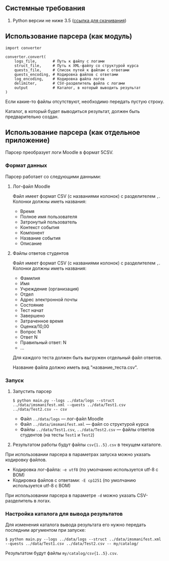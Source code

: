 ## Системные требования

1. Python версии не ниже 3.5 ([ссылка для скачивания](https://www.python.org/ftp/python/3.6.5/python-3.6.5.exe))

## Использование парсера (как модуль)

```
import converter

converter.convert(
    logs_file,       # Путь к файлу с логами
    struct_file,     # Путь к XML-файлу со структурой курса
    quests_file,     # Список путей к файлам с ответами
    quests_encoding, # Кодировка файлов с ответами
    log_encoding,    # Кодировка файла логов
    delimiter,       # CSV-разделитель файла с логами
    output           # Каталог, в который выводить результат
)
```

Если какие-то файлы отсутствуют, необходимо передать пустую строку.

Каталог, в который будет выводиться результат, должен быть предварительно создан.

## Использование парсера (как отдельное приложение)

Парсер преобразует логи Moodle в формат 5CSV.

### Формат данных

Парсер работает со следующими данными:

1. Лог-файл Moodle

    Файл имеет формат CSV (с названиями колонок) с разделителем `,`. Колонки должны иметь названия:
    * Время
    * Полное имя пользователя
    * Затронутый пользователь
    * Контекст события
    * Компонент
    * Название события
    * Описание

1. Файлы ответов студентов

    Файл имеет формат CSV (с названиями колонок) с разделителем `,`. Колонки должны иметь названия:
    * Фамилия
    * Имя
    * Учреждение (организация)
    * Отдел
    * Адрес электронной почты
    * Состояние
    * Тест начат
    * Завершено
    * Затраченное время
    * Оценка/10,00
    * Вопрос N
    * Ответ N
    * Правильный ответ: N
    * ...

    Для каждого теста должен быть выгружен отдельный файл ответов.

    Название файла должно иметь вид "название_теста.csv".

### Запуск

1. Запустить парсер

    ```
    $ python main.py --logs ../data/logs --struct ../data/imsmanifest.xml --quests ../data/Test1.csv ../data/Test2.csv -- csv
    ```

    * Файл `../data/logs` — лог-файл Moodle
    * Файл `../data/imsmanifest.xml` — файл со структурой курса
    * Файлы `../data/Test1.csv`, `../data/Test2.csv` — файлы ответов студентов (на тесты `Test1` и `Test2`)

1. Результатом работы будут файлы `csv{1..5}.csv` в текущем каталоге.

При использовании парсера в параметрах запуска можно указать кодировку файлов.

* Кодировка лог-файла: `-e utf8` (по умолчанию используется utf-8 с BOM)
* Кодировка файлов с ответами: `-E cp1251` (по умолчанию используется utf-8 с BOM)

При использовании парсера в параметре `-d` можно указать CSV-разделитель в логах.

### Настройка каталога для вывода результатов

Для изменения каталога вывода результата его нужно передать последним аргументом при запуске:
```
$ python main.py --logs ../data/logs --struct ../data/imsmanifest.xml --quests ../data/Test1.csv ../data/Test2.csv -- my/catalog/
```

Результатом будут файлы `my/catalog/csv{1..5}.csv`.